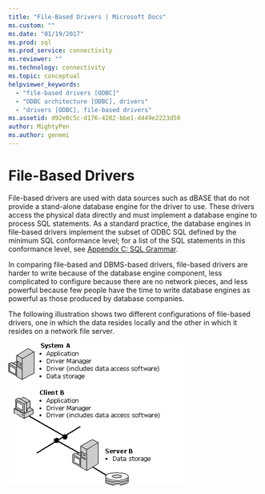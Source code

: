 ```yaml
---
title: "File-Based Drivers | Microsoft Docs"
ms.custom: ""
ms.date: "01/19/2017"
ms.prod: sql
ms.prod_service: connectivity
ms.reviewer: ""
ms.technology: connectivity
ms.topic: conceptual
helpviewer_keywords: 
  - "file-based drivers [ODBC]"
  - "ODBC architecture [ODBC], drivers"
  - "drivers [ODBC], file-based drivers"
ms.assetid: d92e0c5c-d176-4282-bbe1-d449e2223d50
author: MightyPen
ms.author: genemi
---
```

# File-Based Drivers
File-based drivers are used with data sources such as dBASE that do not provide a stand-alone database engine for the driver to use. These drivers access the physical data directly and must implement a database engine to process SQL statements. As a standard practice, the database engines in file-based drivers implement the subset of ODBC SQL defined by the minimum SQL conformance level; for a list of the SQL statements in this conformance level, see [Appendix C: SQL Grammar](../../odbc/reference/appendixes/appendix-c-sql-grammar.md).  
  
 In comparing file-based and DBMS-based drivers, file-based drivers are harder to write because of the database engine component, less complicated to configure because there are no network pieces, and less powerful because few people have the time to write database engines as powerful as those produced by database companies.  
  
 The following illustration shows two different configurations of file-based drivers, one in which the data resides locally and the other in which it resides on a network file server.  
  
 ![Two configurations of file&#45;based drivers](../../odbc/reference/media/pr06.gif "pr06")
